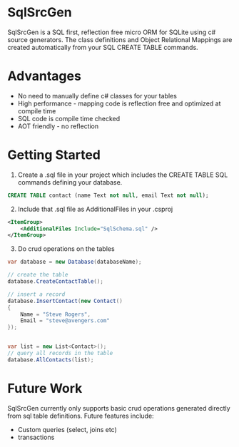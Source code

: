 # SqlSrcGen
SqlSrcGen is a SQL first, reflection free micro ORM for SQLite using c# source generators.
The class definitions and Object Relational Mappings are created automatically from your SQL CREATE TABLE commands.

# Advantages
* No need to manually define c# classes for your tables
* High performance - mapping code is reflection free and optimized at compile time
* SQL code is compile time checked
* AOT friendly - no reflection 

# Getting Started
1. Create a .sql file in your project which includes the CREATE TABLE SQL commands defining your database.
```sql
CREATE TABLE contact (name Text not null, email Text not null);
```

2. Include that .sql file as AdditionalFiles in your .csproj

```xml
<ItemGroup>
    <AdditionalFiles Include="SqlSchema.sql" />
</ItemGroup>
```
3. Do crud operations on the tables

```c#
var database = new Database(databaseName);

// create the table
database.CreateContactTable();

// insert a record
database.InsertContact(new Contact() 
{ 
    Name = "Steve Rogers", 
    Email = "steve@avengers.com"
});


var list = new List<Contact>();
// query all records in the table
database.AllContacts(list);
```

# Future Work
SqlSrcGen currently only supports basic crud operations generated directly from sql table definitions. Future features include:
* Custom queries (select, joins etc)
* transactions